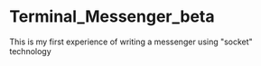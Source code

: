 # Terminal_Messenger_beta
This is my first experience of writing a messenger using "socket" technology
